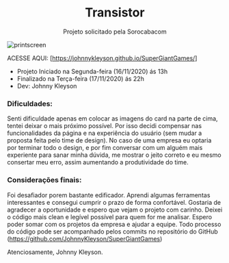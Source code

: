 <h1 align="center"> Transistor </h1>

<p align="center">Projeto solicitado pela Sorocabacom</p>

![printscreen](https://user-images.githubusercontent.com/72710750/99470416-7779d780-2923-11eb-85ec-2c12cf0dc406.png)

ACESSE AQUI:
[https://johnnykleyson.github.io/SuperGiantGames/]

- Projeto Iniciado na Segunda-feira (16/11/2020) ás 13h
- Finalizado na Terça-feira (17/11/2020) ás 22h
- Dev: Johnny Kleyson

### **Dificuldades:**

  Senti dificuldade apenas em colocar as imagens do card na parte de cima, tentei deixar o mais próximo possível. Por isso decidi compensar nas funcionalidades da página e na experiência do usuário (sem mudar a proposta feita pelo time de design). No caso de uma empresa eu optaria por terminar todo o design, e por fim conversar com um alguém mais experiente para sanar minha dúvida, me mostrar o jeito correto e eu mesmo consertar meu erro, assim aumentando a produtividade do time.


### **Considerações finais:**
  Foi desafiador porem bastante edificador. Aprendi algumas ferramentas interessantes e consegui cumprir o prazo de forma confortável. Gostaria de agradecer a oportunidade e espero que vejam o projeto com carinho. Deixei o código mais clean e legível possível para quem for me analisar.  Espero poder somar com os projetos da empresa e ajudar a equipe.
Todo processo do código pode ser acompanhado pelos commits no repositório do GitHub (https://github.com/JohnnyKleyson/SuperGiantGames)

Atenciosamente, 
Johnny Kleyson.
